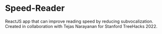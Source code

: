 # Speed-Reader
ReactJS app that can improve reading speed by reducing subvocalization. Created in collaboration with Tejas Narayanan for Stanford TreeHacks 2022.
